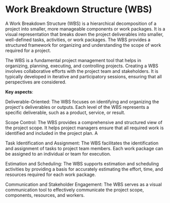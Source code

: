 # Work Breakdown Structure (WBS)

A Work Breakdown Structure (WBS) is a hierarchical decomposition of a project into smaller, more manageable components or work packages. It is a visual representation that breaks down the project deliverables into smaller, well-defined tasks, activities, or work packages. The WBS provides a structured framework for organizing and understanding the scope of work required for a project.

The WBS is a fundamental project management tool that helps in organizing, planning, executing, and controlling projects. Creating a WBS involves collaborative efforts with the project team and stakeholders. It is typically developed in iterative and participatory sessions, ensuring that all perspectives are considered.

**Key aspects**:

Deliverable-Oriented: The WBS focuses on identifying and organizing the project's deliverables or outputs. Each level of the WBS represents a specific deliverable, such as a product, service, or result.

Scope Control: The WBS provides a comprehensive and structured view of the project scope. It helps project managers ensure that all required work is identified and included in the project plan. A

Task Identification and Assignment: The WBS facilitates the identification and assignment of tasks to project team members. Each work package can be assigned to an individual or team for execution.

Estimation and Scheduling: The WBS supports estimation and scheduling activities by providing a basis for accurately estimating the effort, time, and resources required for each work package.

Communication and Stakeholder Engagement: The WBS serves as a visual communication tool to effectively communicate the project scope, components, resources, and workers.
